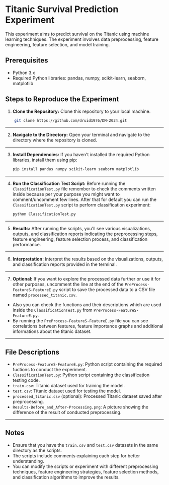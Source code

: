 # Titanic Survival Prediction Experiment

This experiment aims to predict survival on the Titanic using machine learning techniques. The experiment involves data preprocessing, feature engineering, feature selection, and model training.

## Prerequisites

- Python 3.x
- Required Python libraries: pandas, numpy, scikit-learn, seaborn, matplotlib

## Steps to Reproduce the Experiment

1. **Clone the Repository:** Clone this repository to your local machine.
```bash 
    git clone https://github.com/druid1976/DM-2024.git
```
---
2. **Navigate to the Directory:** Open your terminal and navigate to the directory where the repository is cloned.
---
3. **Install Dependencies:** If you haven't installed the required Python libraries, install them using pip:
    ```bash
    pip install pandas numpy scikit-learn seaborn matplotlib
    ```
---
4. **Run the Classification Test Script:** Before running the `ClassificationTest.py` file remember to check the comments written inside because per your purpose you might want to comment/uncomment few lines. After that for default you can run the `ClassificationTest.py` script to perform classification experiment:
    ```bash
    python ClassificationTest.py
    ```
---
5. **Results:** After running the scripts, you'll see various visualizations, outputs, and classification reports indicating the preprocessing steps, feature engineering, feature selection process, and classification performance.
---
6. **Interpretation:** Interpret the results based on the visualizations, outputs, and classification reports provided in the terminal.
---
7. **Optional:** If you want to explore the processed data further or use it for other purposes, uncomment the line at the end of the `PreProcess-FeatureS-FeatureE.py` script to save the processed data to a CSV file named `processed_titanic.csv`. 
- Also you can check the functions and their descriptions which are used inside the `ClassificationTest.py` from `PreProcess-FeatureS-FeatureE.py`. 
- By running the `PreProcess-FeatureS-FeatureE.py` file you can see correlations between features, feature importance graphs and additional informations about the titanic dataset.
---
## File Descriptions

- `PreProcess-FeatureS-FeatureE.py`: Python script containing the required fuctions to conduct the experiment.
- `ClassificationTest.py`: Python script containing the classification testing code.
- `train.csv`: Titanic dataset used for training the model.
- `test.csv`: Titanic dataset used for testing the model.
- `processed_titanic.csv` (optional): Processed Titanic dataset saved after preprocessing.
- `Results-Before_and_After-Processing.png`: A picture showing the difference of the result of conducted preprocessing.
---
## Notes

- Ensure that you have the `train.csv` and `test.csv` datasets in the same directory as the scripts.
- The scripts include comments explaining each step for better understanding.
- You can modify the scripts or experiment with different preprocessing techniques, feature engineering strategies, feature selection methods, and classification algorithms to improve the results.
